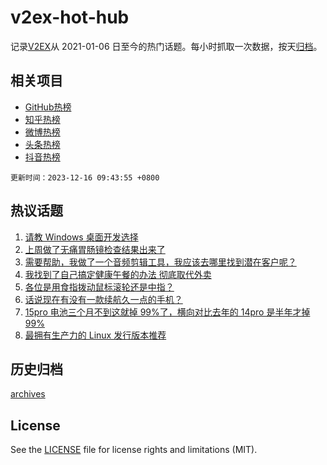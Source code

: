 # v2ex-hot-hub

 记录[V2EX](https://www.v2ex.com/)从 2021-01-06 日至今的热门话题。每小时抓取一次数据，按天[归档](archives)。
 
 ## 相关项目

- [GitHub热榜](https://github.com/snaildev/github-hot-hub)
- [知乎热榜](https://github.com/snaildev/zhihu-hot-hub)
- [微博热榜](https://github.com/snaildev/weibo-hot-hub)
- [头条热榜](https://github.com/snaildev/toutiao-hot-hub)
- [抖音热榜](https://github.com/snaildev/douyin-hot-hub)


 `更新时间：2023-12-16 09:43:55 +0800`

## 热议话题

1. [请教 Windows 桌面开发选择](https://www.v2ex.com/t/1000641)
1. [上周做了无痛胃肠镜检查结果出来了](https://www.v2ex.com/t/1000575)
1. [需要帮助，我做了一个音频剪辑工具，我应该去哪里找到潜在客户呢？](https://www.v2ex.com/t/1000564)
1. [我找到了自己搞定健康午餐的办法 彻底取代外卖](https://www.v2ex.com/t/1000693)
1. [各位是用食指拨动鼠标滚轮还是中指？](https://www.v2ex.com/t/1000724)
1. [话说现在有没有一款续航久一点的手机？](https://www.v2ex.com/t/1000672)
1. [15pro 电池三个月不到这就掉 99%了，横向对比去年的 14pro 是半年才掉 99%](https://www.v2ex.com/t/1000617)
1. [最拥有生产力的 Linux 发行版本推荐](https://www.v2ex.com/t/1000810)

## 历史归档

[archives](archives)

## License

See the [LICENSE](LICENSE) file for license rights and limitations (MIT).
